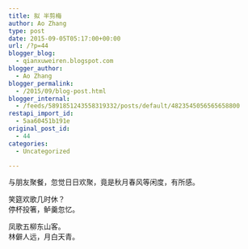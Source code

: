 ```yaml
---
title: 拟 半剪梅
author: Ao Zhang
type: post
date: 2015-09-05T05:17:00+00:00
url: /?p=44
blogger_blog:
  - qianxuweiren.blogspot.com
blogger_author:
  - Ao Zhang
blogger_permalink:
  - /2015/09/blog-post.html
blogger_internal:
  - /feeds/5891851243558319332/posts/default/4823545056565658800
restapi_import_id:
  - 5aa60451b191e
original_post_id:
  - 44
categories:
  - Uncategorized

---
```

与朋友聚餐，忽觉日日欢聚，竟是秋月春风等闲度，有所感。

笑筵欢歌几时休？  
停杯投箸，鲈羹忽忆。

凤歌五柳东山客。  
林僻人远，月白天青。